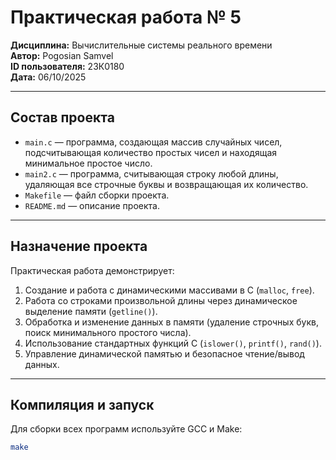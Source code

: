 # Практическая работа № 5  
**Дисциплина:** Вычислительные системы реального времени  
**Автор:** Pogosian Samvel  
**ID пользователя:** 23К0180  
**Дата:** 06/10/2025  

---

## Состав проекта

- `main.c` — программа, создающая массив случайных чисел, подсчитывающая количество простых чисел и находящая минимальное простое число.  
- `main2.c` — программа, считывающая строку любой длины, удаляющая все строчные буквы и возвращающая их количество.  
- `Makefile` — файл сборки проекта.  
- `README.md` — описание проекта.  

---

## Назначение проекта

Практическая работа демонстрирует:

1. Создание и работа с динамическими массивами в C (`malloc`, `free`).  
2. Работа со строками произвольной длины через динамическое выделение памяти (`getline()`).  
3. Обработка и изменение данных в памяти (удаление строчных букв, поиск минимального простого числа).  
4. Использование стандартных функций C (`islower()`, `printf()`, `rand()`).  
5. Управление динамической памятью и безопасное чтение/вывод данных.  

---

## Компиляция и запуск

Для сборки всех программ используйте GCC и Make:

```bash
make
